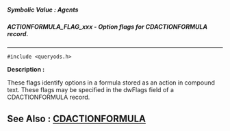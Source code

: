 ##### Symbolic Value : Agents
##### ACTIONFORMULA_FLAG_xxx - Option flags for CDACTIONFORMULA record.
---
```
#include <queryods.h>
```
**Description :**

These flags identify options in a formula stored as an action in compound 
text.  These flags may be specified in the dwFlags field of a CDACTIONFORMULA 
record.

**See Also :**
[CDACTIONFORMULA](/reference/Data/CDACTIONFORMULA)
---
